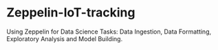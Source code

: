 # Zeppelin-IoT-tracking
Using Zeppelin for Data Science Tasks: Data Ingestion, Data Formatting, Exploratory Analysis and Model Building.
